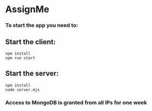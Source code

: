# AssignMe

### To start the app you need to:

## Start the client:

```
npm install
npm run start
```


## Start the server:

```
npm install
node server.mjs
```
### Access to MongoDB is granted from all IPs for one week
